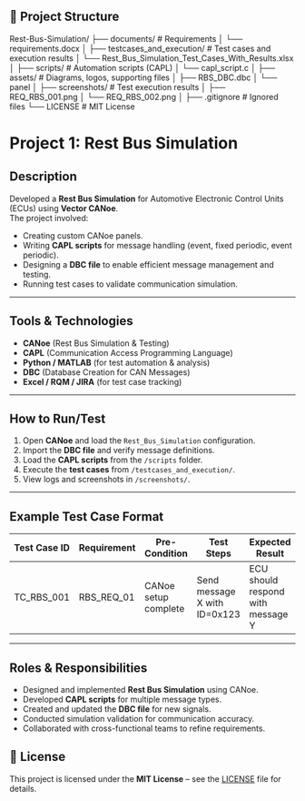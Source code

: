 ## 📂 Project Structure

Rest-Bus-Simulation/
├── documents/               # Requirements
│   └── requirements.docx
│
├── testcases_and_execution/ # Test cases and execution results
│   └── Rest_Bus_Simulation_Test_Cases_With_Results.xlsx
│
├── scripts/                 # Automation scripts (CAPL)
│   └── capl_script.c
│
├── assets/                  # Diagrams, logos, supporting files
│   ├── RBS_DBC.dbc
│   └── panel
│
├── screenshots/             # Test execution results
│   ├── REQ_RBS_001.png
│   └── REQ_RBS_002.png
│
├── .gitignore               # Ignored files
└── LICENSE                  # MIT License

 
#  Project 1: Rest Bus Simulation

##  Description
Developed a **Rest Bus Simulation** for Automotive Electronic Control Units (ECUs) using **Vector CANoe**.  
The project involved:
- Creating custom CANoe panels.
- Writing **CAPL scripts** for message handling (event, fixed periodic, event periodic).
- Designing a **DBC file** to enable efficient message management and testing.
- Running test cases to validate communication simulation.

---

##  Tools & Technologies
- **CANoe** (Rest Bus Simulation & Testing)
- **CAPL** (Communication Access Programming Language)
- **Python / MATLAB** (for test automation & analysis)
- **DBC** (Database Creation for CAN Messages)
- **Excel / RQM / JIRA** (for test case tracking)

---

## How to Run/Test
1. Open **CANoe** and load the `Rest_Bus_Simulation` configuration.
2. Import the **DBC file** and verify message definitions.
3. Load the **CAPL scripts** from the `/scripts` folder.
4. Execute the **test cases** from `/testcases_and_execution/`.
5. View logs and screenshots in `/screenshots/`.

---

##  Example Test Case Format
| Test Case ID | Requirement | Pre-Condition | Test Steps | Expected Result | Status |
|--------------|-------------|---------------|------------|----------------|--------|
| TC_RBS_001   | RBS_REQ_01  | CANoe setup complete | Send message X with ID=0x123 | ECU should respond with message Y | Pass |

---

##  Roles & Responsibilities
- Designed and implemented **Rest Bus Simulation** using CANoe.
- Developed **CAPL scripts** for multiple message types.
- Created and updated the **DBC file** for new signals.
- Conducted simulation validation for communication accuracy.
- Collaborated with cross-functional teams to refine requirements.


## 📜 License
This project is licensed under the **MIT License** – see the [LICENSE](LICENSE) file for details.









